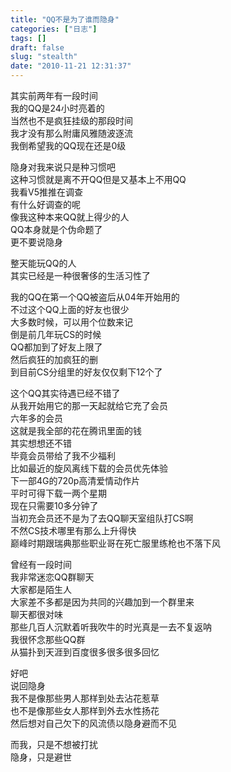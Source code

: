 ```yaml
---
title: "QQ不是为了谁而隐身"
categories: ["日志"]
tags: []
draft: false
slug: "stealth"
date: "2010-11-21 12:31:37"
---
```


<p>其实前两年有一段时间<br>
我的QQ是24小时亮着的<br>
当然也不是疯狂挂级的那段时间<br>
我才没有那么附庸风雅随波逐流<br>
我倒希望我的QQ现在还是0级</p>
<p>隐身对我来说只是种习惯吧<br>
这种习惯就是离不开QQ但是又基本上不用QQ<br>
我看V5推推在调查<br>
有什么好调查的呢<br>
像我这种本来QQ就上得少的人<br>
QQ本身就是个伪命题了<br>
更不要说隐身</p>
<p>整天能玩QQ的人<br>
其实已经是一种很奢侈的生活习性了</p>
<p>我的QQ在第一个QQ被盗后从04年开始用的<br>
不过这个QQ上面的好友也很少<br>
大多数时候，可以用个位数来记<br>
倒是前几年玩CS的时候<br>
QQ都加到了好友上限了<br>
然后疯狂的加疯狂的删<br>
到目前CS分组里的好友仅仅剩下12个了</p>
<p>这个QQ其实待遇已经不错了<br>
从我开始用它的那一天起就给它充了会员<br>
六年多的会员<br>
这就是我全部的花在腾讯里面的钱<br>
其实想想还不错<br>
毕竟会员带给了我不少福利<br>
比如最近的旋风离线下载的会员优先体验<br>
下一部4G的720p高清爱情动作片<br>
平时可得下载一两个星期<br>
现在只需要10多分钟了<br>
当初充会员还不是为了去QQ聊天室组队打CS啊<br>
不然CS技术哪里有那么上升得快<br>
巅峰时期跟瑞典那些职业哥在死亡服里练枪也不落下风</p>
<p>曾经有一段时间<br>
我非常迷恋QQ群聊天<br>
大家都是陌生人<br>
大家差不多都是因为共同的兴趣加到一个群里来<br>
聊天都很对味<br>
那些几百人沉默着听我吹牛的时光真是一去不复返呐<br>
我很怀念那些QQ群<br>
从猫扑到天涯到百度很多很多很多回忆</p>
<p>好吧<br>
说回隐身<br>
我不是像那些男人那样到处去沾花惹草<br>
也不是像那些女人那样到外去水性扬花<br>
然后想对自己欠下的风流债以隐身避而不见</p>
<p>而我，只是不想被打扰<br>
隐身，只是避世</p>
